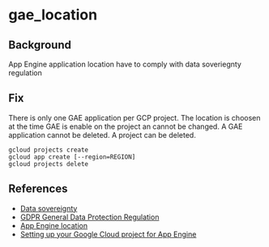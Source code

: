 # gae_location

## Background

App Engine application location have to comply with data soveriegnty regulation

## Fix

There is only one GAE application per GCP project. The location is choosen at the time GAE is enable on the project an cannot be changed. A GAE application cannot be deleted. A project can be deleted.
```shell
gcloud projects create
gcloud app create [--region=REGION]
gcloud projects delete
```

## References

- [Data sovereignty](https://en.wikipedia.org/wiki/Data_sovereignty)
- [GDPR General Data Protection Regulation](https://eur-lex.europa.eu/legal-content/EN/TXT/?uri=CELEX%3A32016R0679)
- [App Engine location](https://cloud.google.com/about/locations#europe)
- [Setting up your Google Cloud project for App Engine](https://cloud.google.com/appengine/docs/standard/go/console)
